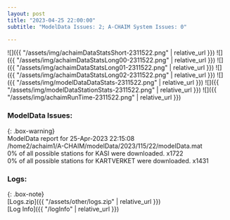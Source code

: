 ```yaml
---
layout: post
title: "2023-04-25 22:00:00"
subtitle: "ModelData Issues: 2; A-CHAIM System Issues: 0"

---
```


![]({{ "/assets/img/achaimDataStatsShort-2311522.png" | relative_url }})
![]({{ "/assets/img/achaimDataStatsLong00-2311522.png" | relative_url }})
![]({{ "/assets/img/achaimDataStatsLong01-2311522.png" | relative_url }})
![]({{ "/assets/img/achaimDataStatsLong02-2311522.png" | relative_url }})
![]({{ "/assets/img/modelDataDataStats-2311522.png" | relative_url }})
![]({{ "/assets/img/modelDataStationStats-2311522.png" | relative_url }})
![]({{ "/assets/img/achaimRunTime-2311522.png" | relative_url }})


### ModelData Issues:  
  
{: .box-warning}  
 ModelData report for 25-Apr-2023 22:15:08   
 /home2/achaim1/A-CHAIM/modelData/2023/115/22/modelData.mat   
 0% of all possible stations for KASI were downloaded. x1722   
 0% of all possible stations for KARTVERKET were downloaded. x1431   
  


### Logs:  
  
{: .box-note}  
[Logs.zip]({{ "/assets/other/logs.zip" | relative_url }})  
[Log Info]({{ "/logInfo" | relative_url }})  
